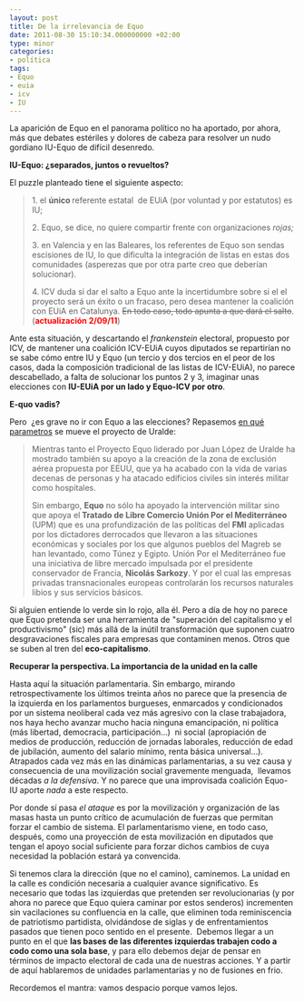 ```yaml
---
layout: post
title: De la irrelevancia de Equo
date: 2011-08-30 15:10:34.000000000 +02:00
type: minor
categories:
- política
tags:
- Equo
- euia
- icv
- IU
---
```

<p>La aparición de Equo en el panorama político no ha aportado, por ahora, más que debates estériles y dolores de cabeza para resolver un nudo gordiano IU-Equo de difícil desenredo.</p>
<p><strong>IU-Equo: ¿<strong>separados, </strong>juntos o revueltos?</strong></p>
<p>El puzzle planteado tiene el siguiente aspecto:</p>
<blockquote><p>1. el <strong>único </strong>referente estatal  de EUiA (por voluntad y por estatutos) es IU;</p>
<p>2. Equo, se dice, no quiere compartir frente con organizaciones <em>rojas; </em></p>
<p><em></em>3. en Valencia y en las Baleares, los referentes de Equo son sendas escisiones de IU, lo que dificulta la integración de listas en estas dos comunidades (asperezas que por otra parte creo que deberían solucionar).</p>
<p>4. ICV duda si dar el salto a Equo ante la incertidumbre sobre si el el proyecto será un éxito o un fracaso, pero desea mantener la coalición con EUiA en Catalunya. <del>En todo caso, todo apunta a que dará el salto</del>. (<strong><span style="color: #ff0000;">actualización 2/09/11</span></strong>)</p></blockquote>
<p>Ante esta situación, y descartando el <em>frankenstein</em> electoral, propuesto por ICV, de mantener una coalición ICV-EUiA cuyos diputados se repartirían no se sabe cómo entre IU y Equo (un tercio y dos tercios en el peor de los casos, dada la composición tradicional de las listas de ICV-EUiA), no parece descabellado, a falta de solucionar los puntos 2 y 3, imaginar unas elecciones con <strong>IU-EUiA por un lado y Equo-ICV por otro</strong>.</p>
<p><!--more--></p>
<p><strong>E-quo vadis?</strong></p>
<p>Pero  ¿es grave no ir con Equo a las elecciones? Repasemos <a href="http://www.tercerainformacion.es/spip.php?article23488">en qué parametros</a> se mueve el proyecto de Uralde:</p>
<blockquote><p>Mientras tanto el Proyecto Equo liderado por Juan López de Uralde ha mostrado también su apoyo a la creación de la zona de exclusión aérea propuesta por EEUU, que ya ha acabado con la vida de varias decenas de personas y ha atacado edificios civiles sin interés militar como hospitales.</p>
<p>Sin embargo, <strong>Equo</strong> no sólo ha apoyado la intervención militar sino que apoya el<strong> Tratado de Libre Comercio Unión Por el Mediterráneo</strong> (UPM) que es una profundización de las políticas del <strong>FMI</strong> aplicadas por los dictadores derrocados que llevaron a las situaciones económicas y sociales por los que algunos pueblos del Magreb se han levantado, como Túnez y Egipto. Unión Por el Mediterráneo fue una iniciativa de libre mercado impulsada por el presidente conservador de Francia, <strong>Nicolás Sarkozy</strong>. Y por el cual las empresas privadas transnacionales europeas controlarán los recursos naturales libios y sus servicios básicos.</p></blockquote>
<p>Si alguien entiende lo verde sin lo rojo, alla él. Pero a día de hoy no parece que Equo pretenda ser una herramienta de "superación del capitalismo y el productivismo" (sic) más allá de la inútil transformación que suponen cuatro desgravaciones fiscales para empresas que contaminen menos. Otros que se suben al tren del <strong>eco-capitalismo</strong>.</p>
<p><strong>Recuperar la perspectiva. La importancia de la unidad en la calle</strong></p>
<p>Hasta aquí la situación parlamentaria. Sin embargo, mirando retrospectivamente los últimos treinta años no parece que la presencia de la izquierda en los parlamentos burgueses, enmarcados y condicionados por un sistema neoliberal cada vez más agresivo con la clase trabajadora, nos haya hecho avanzar mucho hacia ninguna emancipación, ni política (más libertad, democracia, participación...)  ni social (apropiación de medios de producción, reducción de jornadas laborales, reducción de edad de jubilación, aumento del salario mínimo, renta básica universal...). Atrapados cada vez más en las dinámicas parlamentarias, a su vez causa y consecuencia de una movilización social gravemente menguada,  llevamos décadas <em>a la defensiva</em>. Y no parece que una improvisada coalición Equo-IU aporte <em>nada</em> a este respecto.</p>
<p>Por donde sí pasa <em>el ataque </em>es por la movilización y organización de las masas hasta un punto crítico de acumulación de fuerzas que permitan forzar el cambio de sistema. El parlamentarismo viene, en todo caso, después, como una proyección de esta movilización en diputados que tengan el apoyo social suficiente para forzar dichos cambios de cuya necesidad la población estará ya convencida.</p>
<p>Si tenemos clara la dirección (que no el camino), caminemos. La unidad en la calle es condición necesaria a cualquier avance significativo. Es necesario que todas las izquierdas que pretenden ser revolucionarias (y por ahora no parece que Equo quiera caminar por estos senderos) incrementen sin vacilaciones su confluencia en la calle, que eliminen toda reminiscencia de patriotismo partidista, olvidándose de siglas y de enfrentamientos pasados que tienen poco sentido en el presente.  Debemos llegar a un punto en el que <strong>las bases de las diferentes izquierdas trabajen codo a codo como una sola base</strong>, y para ello debemos dejar de pensar en términos de impacto electoral de cada una de nuestras acciones. Y a partir de aquí hablaremos de unidades parlamentarias y no de fusiones en frio.</p>
<p>Recordemos el mantra: vamos despacio porque vamos lejos.</p>
